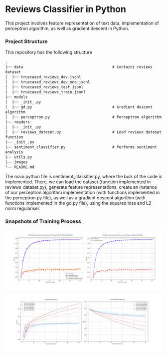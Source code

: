 # Reviews Classifier in Python
This project involves feature representation of text data, implementation of perceptron algorithm, as well as gradient descent in Python.

### Project Structure
This repository has the following structure

    .
    ├── data                                        # Contains reviews dataset
    │  ├── truecased_reviews_dev.jsonl
    │  ├── truecased_reviews_dev_one.jsonl
    │  ├── truecased_reviews_test.jsonl
    │  ├── truecased_reviews_train.jsonl
    ├── models                            
    │  ├── _init_.py
    │  ├── gd.py                                    # Gradient descent algorithm
    │  ├── perceptron.py                            # Perceptron algorithm
    ├── readers                 
    │  ├── _init_.py
    │  ├── reviews_dataset.py                       # Load reviews dataset function
    ├── _init_.py
    ├── sentiment_classifier.py                     # Performs sentiment analysis
    ├── utils.py
    ├── images
    └── README.md

The main python file is sentiment_classifier.py, where the bulk of the code is implemented. There, we can load the dataset (function implemented in 
reviews_dataset.py), generate feature representations, create an instance of our perceptron algorithm implementation (with functions implemented in the 
perceptron.py file), as well as a gradient descent algorithm (with functions implemented in the gd.py file), using the squared loss and L2-norm 
regulariser.

### Snapshots of Training Process
![Perceptron](https://github.com/Gianatmaja/Reviews-Classifier/blob/main/images/Res1.png)

![gd](https://github.com/Gianatmaja/Reviews-Classifier/blob/main/images/Res2.png)
